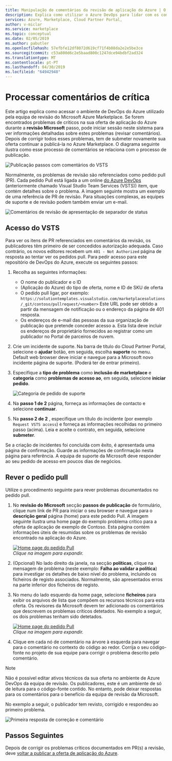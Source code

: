 ```yaml
---
title: Manipulação de comentários da revisão de aplicação do Azure | O Azure Marketplace
description: Explica como utilizar o Azure DevOps para lidar com os comentários da revisão das ofertas de aplicação do Azure para o Azure Marketplace.
services: Azure, Marketplace, Cloud Partner Portal,
author: v-miclar
ms.service: marketplace
ms.topic: conceptual
ms.date: 02/05/2019
ms.author: pabutler
ms.openlocfilehash: 57efbfe12df8072d619cf71f4b08da2e2e5be3ce
ms.sourcegitcommit: c53a800d6c2e5baad800c1247dce94bdbf2ad324
ms.translationtype: MT
ms.contentlocale: pt-PT
ms.lasthandoff: 04/30/2019
ms.locfileid: "64942948"
---
```

# <a name="handling-review-feedback"></a>Processar comentários de crítica

Este artigo explica como acessar o ambiente de DevOps do Azure utilizado pela equipa de revisão do Microsoft Azure Marketplace.  Se forem encontrados problemas de críticos na sua oferta de aplicação do Azure durante a **revisão Microsoft** passo, pode iniciar sessão neste sistema para ver informações detalhadas sobre estes problemas (revisar comentários).  Depois de corrigir todos esses problemas, tem de submeter novamente sua oferta continuar a publicá-la no Azure Marketplace.  O diagrama seguinte ilustra como esse processo de comentários se relaciona com o processo de publicação.

![Publicação passos com comentários do VSTS](./media/pub-flow-vsts-access.png)

Normalmente, os problemas de revisão são referenciados como pedido pull (PR).  Cada pedido Pull está ligada a um online [do Azure DevOps](https://azure.microsoft.com/services/devops/) (anteriormente chamado Visual Studio Team Services (VSTS)) item, que contém detalhes sobre o problema.  A imagem seguinte mostra um exemplo de uma referência de PR de revisão.  Para situações complexas, as equipes de suporte e de revisão podem também enviar um e-mail. 

![Comentários de revisão de apresentação de separador de status](./media/status-tab-ms-review.png)


## <a name="vsts-access"></a>Acesso do VSTS

Para ver os itens de PR referenciados em comentários da revisão, os publicadores têm primeiro de ser concedidos autorização adequada.  Caso contrário, os novos editores recebem um `401 - Not Authorized` página de resposta ao tentar ver os pedidos pull.  Para pedir acesso para este repositório de DevOps do Azure, execute os seguintes passos:

1. Recolha as seguintes informações:
    - O nome do publicador e o ID
    - (Aplicação do Azure) do tipo de oferta, nome e ID de SKU de oferta
    - O pedido pull ligar, por exemplo: `https://solutiontemplates.visualstudio.com/marketplacesolutions/_git/contoso/pullrequest/<number>`  Este URL pode ser obtido a partir da mensagem de notificação ou o endereço da página de 401 resposta.
    - Os endereços de e-mail das pessoas da sua organização de publicação que pretende conceder acesso a.  Esta lista deve incluir os endereços de proprietário fornecidos ao registrar como um publicador no Portal de parceiros de nuvem.
2. Crie um incidente de suporte.  Na barra de título do Cloud Partner Portal, selecione o **ajudar** botão, em seguida, escolha **suporte** no menu.  Default web browser deve iniciar e navegue para a Microsoft novo incidente página de suporte.  (Poderá ter de entrar primeiro).
3. Especifique a **tipo de problema** como **inclusão de marketplace** e **categoria** como **problemas de acesso ao**, em seguida, selecione **iniciar pedido**.

    ![Categoria de pedido de suporte](./media/support-incident1.png)

4. Na **passo 1 de 2** página, forneça as informações de contacto e selecione **continuar**.
5. Na **passo 2 de 2** , especifique um título do incidente (por exemplo `Request VSTS access`) e forneça as informações recolhidas no primeiro passo (acima).  Leia e aceite o contrato, em seguida, selecione **submeter**.

Se a criação de incidentes foi concluída com êxito, é apresentada uma página de confirmação.  Guarde as informações de confirmação nesta página para referência.  A equipa de suporte da Microsoft deve responder ao seu pedido de acesso em poucos dias de negócios.


## <a name="reviewing-the-pull-request"></a>Rever o pedido pull 

Utilize o procedimento seguinte para rever problemas documentados no pedido pull.

1. No **revisão do Microsoft** secção **passos de publicação** de formulário, clique num link de PR para iniciar o seu browser e navegue para o **descrição geral** página (home) para este pedido Pull.  A imagem seguinte ilustra uma home page do exemplo problema crítico para a oferta de aplicação de exemplo de Contoso.  Esta página contém informações úteis de resumidas sobre os problemas de revisão encontrado na aplicação do Azure.  

    [![Home page do pedido Pull](./media/pr-home-page-thumb.png)](./media/pr-home-page.png)
    <br/> *Clique na imagem para expandir.*
    
2. (Opcional) No lado direito da janela, na secção **políticas**, clique na mensagem de problema (neste exemplo: **Falha ao validar a política**) para investigar os detalhes de baixo nível do problema, incluindo os ficheiros de registo associados.  Normalmente, são apresentados erros na parte inferior dos ficheiros de registo.

3. No menu do lado esquerdo da home page, selecione **ficheiros** para exibir os arquivos de lista que compõem os recursos técnicos para esta oferta.  Os revisores da Microsoft devem ter adicionado os comentários que descrevem os problemas críticos detetados.  No exemplo a seguir, os dois problemas tenham sido detetados. 

    [![Home page do pedido Pull](./media/pr-files-page-thumb.png)](./media/pr-files-page.png)
    <br/> *Clique na imagem para expandir.*

4. Clique em cada nó de comentário na árvore à esquerda para navegar para o comentário no contexto do código ao redor.  Corrija o seu código-fonte no projeto de sua equipe para corrigir o problema descrito pelo comentário.

> [!Note]
> Não é possível editar ativos técnicos da sua oferta no ambiente de Azure DevOps da equipa de revisão.  Os publicadores, este é um ambiente de só de leitura para o código-fonte contido.  No entanto, pode deixar respostas para os comentários para o benefício da equipa de revisão da Microsoft.

   No exemplo a seguir, o publicador tem revisto, corrigido e respondeu ao primeiro problema.

   ![Primeira resposta de correção e comentário](./media/first-comment-reply.png)


## <a name="next-steps"></a>Passos Seguintes

Depois de corrigir os problemas críticos documentados em PR(s) a revisão, deve [voltar a publicar a oferta de aplicação do Azure](./cpp-publish-offer.md).
